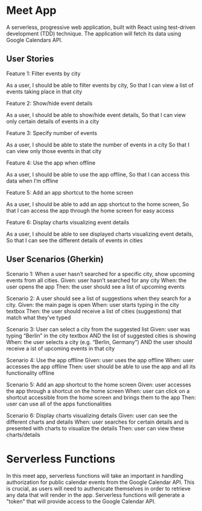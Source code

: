 # Meet App

A serverless, progressive web application, built with React using test-driven development (TDD) technique. The application will fetch its data using Google Calendars API.

## User Stories

Feature 1: Filter events by city

As a user,
I should be able to filter events by city,
So that I can view a list of events taking place in that city

Feature 2: Show/hide event details

As a user,
I should be able to show/hide event details,
So that I can view only certain details of events in a city

Feature 3: Specify number of events

As a user,
I should be able to state the number of events in a city
So that I can view only those events in that city

Feature 4: Use the app when offline

As a user,
I should be able to use the app offline,
So that I can access this data when I’m offline

Feature 5: Add an app shortcut to the home screen

As a user,
I should be able to add an app shortcut to the home screen,
So that I can access the app through the home screen for easy access

Feature 6: Display charts visualizing event details

As a user,
I should be able to see displayed charts visualizing event details,
So that I can see the different details of events in cities

## User Scenarios (Gherkin)

Scenario 1: When a user hasn’t searched for a specific city, show upcoming events from all cities.
Given: user hasn’t searched for any city
When: the user opens the app
Then: the user should see a list of upcoming events

Scenario 2: A user should see a list of suggestions when they search for a city.
Given: the main page is open
When: user starts typing in the city textbox
Then: the user should receive a list of cities (suggestions) that match what they’ve typed

Scenario 3: User can select a city from the suggested list
Given: user was typing “Berlin” in the city textbox AND the list of suggested cities is showing
When: the user selects a city (e.g. “Berlin, Germany”) AND the user should receive a ist of upcoming events in that city

Scenario 4: Use the app offline
Given: user uses the app offline
When: user accesses the app offline
Then: user should be able to use the app and all its functionality offline

Scenario 5: Add an app shortcut to the home screen
Given: user accesses the app through a shortcut on the home screen
When: user can click on a shortcut accessible from the home screen and brings them to the app
Then: user can use all of the apps functionalities

Scenario 6: Display charts visualizing details
Given: user can see the different charts and details
When: user searches for certain details and is presented with charts to visualize the details
Then: user can view these charts/details

# Serverless Functions

In this meet app, serverless functions will take an important in handling authorization for public calendar events from the Google Calendar API. This is crucial, as users will need to authenicate themselves in order to retrieve any data that will render in the app. Serverless functions will generate a
"token" that will provide access to the Google Calendar API.
